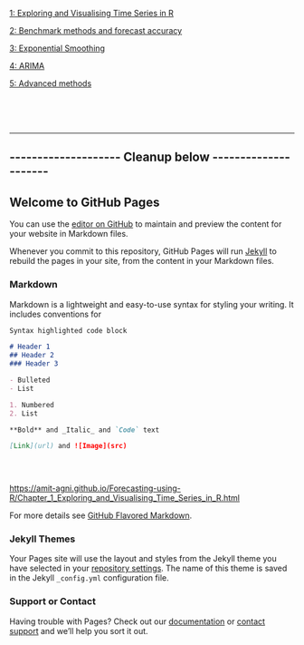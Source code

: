 [1: Exploring and Visualising Time Series in R](https://amit-agni.github.io/Forecasting-using-R/Chapter_1_Exploring_and_Visualising_Time_Series_in_R.html)

[2: Benchmark methods and forecast accuracy](https://amit-agni.github.io/Forecasting-using-R/Chapter_2_Benchmark_methods_and_forecast_accuracy.html)

[3: Exponential Smoothing](https://amit-agni.github.io/Forecasting-using-R/Chapter_3_Exponential_Smoothing.html)

[4: ARIMA](https://amit-agni.github.io/Forecasting-using-R/Chapter_4_ARIMA.html)

[5: Advanced methods](https://amit-agni.github.io/Forecasting-using-R/Chapter_5_Advanced_Methods.html)


<br>
<br>
<br>


------------------------------------------------------------------------------------
--------------------              Cleanup below                ---------------------
------------------------------------------------------------------------------------


## Welcome to GitHub Pages

You can use the [editor on GitHub](https://github.com/amit-agni/Forecasting-using-R/edit/master/README.md) to maintain and preview the content for your website in Markdown files.

Whenever you commit to this repository, GitHub Pages will run [Jekyll](https://jekyllrb.com/) to rebuild the pages in your site, from the content in your Markdown files.

### Markdown

Markdown is a lightweight and easy-to-use syntax for styling your writing. It includes conventions for

```markdown
Syntax highlighted code block

# Header 1
## Header 2
### Header 3

- Bulleted
- List

1. Numbered
2. List

**Bold** and _Italic_ and `Code` text

[Link](url) and ![Image](src)

      
      
```

https://amit-agni.github.io/Forecasting-using-R/Chapter_1_Exploring_and_Visualising_Time_Series_in_R.html


      


For more details see [GitHub Flavored Markdown](https://guides.github.com/features/mastering-markdown/).

### Jekyll Themes

Your Pages site will use the layout and styles from the Jekyll theme you have selected in your [repository settings](https://github.com/amit-agni/Forecasting-using-R/settings). The name of this theme is saved in the Jekyll `_config.yml` configuration file.

### Support or Contact

Having trouble with Pages? Check out our [documentation](https://help.github.com/categories/github-pages-basics/) or [contact support](https://github.com/contact) and we’ll help you sort it out.
